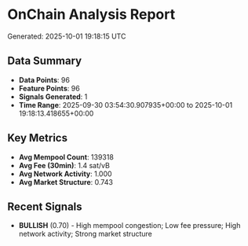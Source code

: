 # OnChain Analysis Report
Generated: 2025-10-01 19:18:15 UTC

## Data Summary
- **Data Points**: 96
- **Feature Points**: 96
- **Signals Generated**: 1
- **Time Range**: 2025-09-30 03:54:30.907935+00:00 to 2025-10-01 19:18:13.418655+00:00

## Key Metrics
- **Avg Mempool Count**: 139318
- **Avg Fee (30min)**: 1.4 sat/vB
- **Avg Network Activity**: 1.000
- **Avg Market Structure**: 0.743

## Recent Signals
- **BULLISH** (0.70) - High mempool congestion; Low fee pressure; High network activity; Strong market structure

